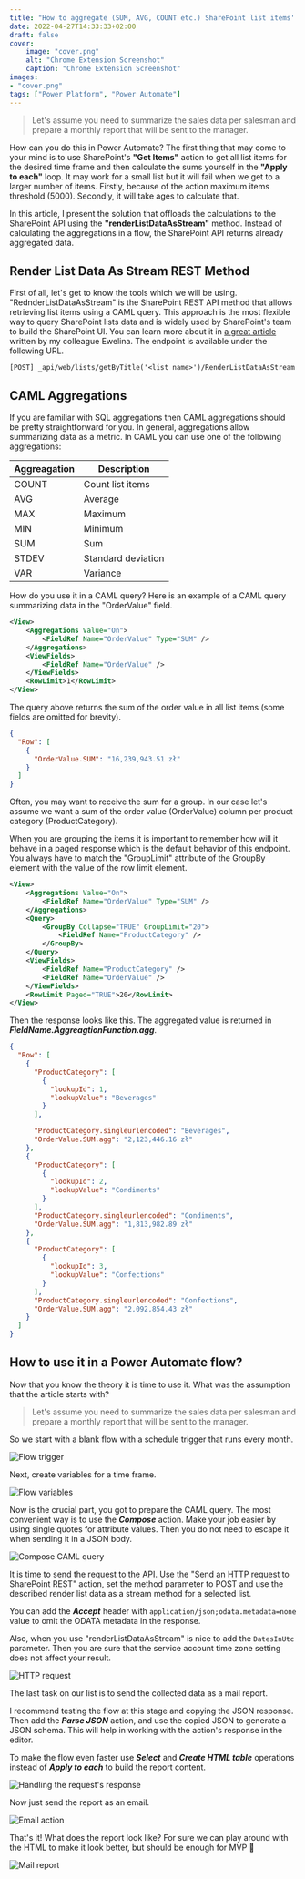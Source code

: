 ```yaml
---
title: "How to aggregate (SUM, AVG, COUNT etc.) SharePoint list items' data efficient in Power Automate"
date: 2022-04-27T14:33:33+02:00
draft: false
cover:
    image: "cover.png"
    alt: "Chrome Extension Screenshot"
    caption: "Chrome Extension Screenshot"
images:
- "cover.png"
tags: ["Power Platform", "Power Automate"]
---
```


> Let's assume you need to summarize the sales data per salesman and prepare a monthly report that will be sent to the manager.


How can you do this in Power Automate? The first thing that may come to your mind is to use SharePoint's **"Get Items"** action to get all list items for the desired time frame and then calculate the sums yourself in the **"Apply to each"** loop. It may work for a small list but it will fail when we get to a larger number of items. Firstly, because of the action maximum items threshold (5000). Secondly, it will take ages to calculate that.

In this article, I present the solution that offloads the calculations to the SharePoint API using the **"renderListDataAsStream"** method. Instead of calculating the aggregations in a flow, the SharePoint API returns already aggregated data.


## Render List Data As Stream REST Method

First of all, let's get to know the tools which we will be using. "RednderListDataAsStream" is the SharePoint REST API method that allows retrieving list items using a CAML query. This approach is the most flexible way to query SharePoint lists data and is widely used by SharePoint's team to build the SharePoint UI. You can learn more about it in [a great article](https://sii.pl/blog/working-with-large-sharepoint-lists/) written by my colleague Ewelina. The endpoint is available under the following URL.

```
[POST] _api/web/lists/getByTitle('<list name>')/RenderListDataAsStream
```

## CAML Aggregations

If you are familiar with SQL aggregations then CAML aggregations should be pretty straightforward for you. In general, aggregations allow summarizing data as a metric. In CAML you can use one of the following aggregations:

| Aggreagation | Description |
|---|---|
| COUNT | Count list items |
| AVG | Average |
| MAX | Maximum |
| MIN | Minimum |
| SUM | Sum |
| STDEV | Standard deviation |
| VAR | Variance |

How do you use it in a CAML query? Here is an example of a CAML query summarizing data in the "OrderValue" field.

```xml
<View>
    <Aggregations Value="On">
        <FieldRef Name="OrderValue" Type="SUM" />
    </Aggregations>
    <ViewFields>
        <FieldRef Name="OrderValue" />
    </ViewFields>
    <RowLimit>1</RowLimit>
</View>
```

The query above returns the sum of the order value in all list items (some fields are omitted for brevity).

```json
{
  "Row": [
    {
      "OrderValue.SUM": "16,239,943.51 zł"
    }
  ]
}
```
Often, you may want to receive the sum for a group. In our case let's assume we want a sum of the order value (OrderValue) column per product category (ProductCategory).

When you are grouping the items it is important to remember how will it behave in a paged response which is the default behavior of this endpoint. You always have to match the "GroupLimit" attribute of the GroupBy element with the value of the row limit element.

```xml
<View>
    <Aggregations Value="On">
        <FieldRef Name="OrderValue" Type="SUM" />
    </Aggregations>
    <Query>
        <GroupBy Collapse="TRUE" GroupLimit="20">
            <FieldRef Name="ProductCategory" />
        </GroupBy>
    </Query>
    <ViewFields>
        <FieldRef Name="ProductCategory" />
        <FieldRef Name="OrderValue" />
    </ViewFields>
    <RowLimit Paged="TRUE">20</RowLimit>
</View>
```
Then the response looks like this. The aggregated value is returned in ***FieldName.AggreagtionFunction.agg***.

```json
{
  "Row": [
    {
      "ProductCategory": [
        {
          "lookupId": 1,
          "lookupValue": "Beverages"
        }
      ],

      "ProductCategory.singleurlencoded": "Beverages",
      "OrderValue.SUM.agg": "2,123,446.16 zł"
    },
    {
      "ProductCategory": [
        {
          "lookupId": 2,
          "lookupValue": "Condiments"
        }
      ],
      "ProductCategory.singleurlencoded": "Condiments",
      "OrderValue.SUM.agg": "1,813,982.89 zł"
    },
    {
      "ProductCategory": [
        {
          "lookupId": 3,
          "lookupValue": "Confections"
        }
      ],
      "ProductCategory.singleurlencoded": "Confections",
      "OrderValue.SUM.agg": "2,092,854.43 zł"
    }
  ]
}
```

## How to use it in a Power Automate flow?

Now that you know the theory it is time to use it. What was the assumption that the article starts with?

> Let's assume you need to summarize the sales data per salesman and prepare a monthly report that will be sent to the manager.

So we start with a blank flow with a schedule trigger that runs every month.

![Flow trigger](trigger.png)

Next, create variables for a time frame.

![Flow variables](variables.png)

Now is the crucial part, you got to prepare the CAML query. The most convenient way is to use the ***Compose*** action. Make your job easier by using single quotes for attribute values. Then you do not need to escape it when sending it in a JSON body.

![Compose CAML query](compose_caml.png)

It is time to send the request to the API. Use the "Send an HTTP request to SharePoint REST" action, set the method parameter to POST and use the described render list data as a stream method for a selected list.

You can add the ***Accept*** header with ```application/json;odata.metadata=none``` value to omit the ODATA metadata in the response.

Also, when you use "renderListDataAsStream" is nice to add the ```DatesInUtc``` parameter. Then you are sure that the service account time zone setting does not affect your result.

![HTTP request](http_request.png)

The last task on our list is to send the collected data as a mail report.

I recommend testing the flow at this stage and copying the JSON response. Then add the ***Parse JSON*** action, and use the copied JSON to generate a JSON schema. This will help in working with the action's response in the editor.

To make the flow even faster use ***Select*** and ***Create HTML table*** operations instead of ***Apply to each*** to build the report content.

![Handling the request's response](handling_response.png)

Now just send the report as an email.

![Email action](email.png)

That's it! What does the report look like? For sure we can play around with the HTML to make it look better, but should be enough for MVP 🙂

![Mail report](mail_report.png)




